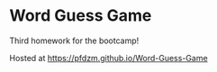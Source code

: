 # Word Guess Game

Third homework for the bootcamp!

Hosted at https://pfdzm.github.io/Word-Guess-Game
